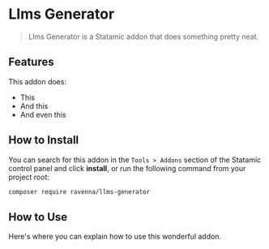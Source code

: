# Llms Generator

> Llms Generator is a Statamic addon that does something pretty neat.

## Features

This addon does:

- This
- And this
- And even this

## How to Install

You can search for this addon in the `Tools > Addons` section of the Statamic control panel and click **install**, or run the following command from your project root:

``` bash
composer require ravenna/llms-generator
```

## How to Use

Here's where you can explain how to use this wonderful addon.
